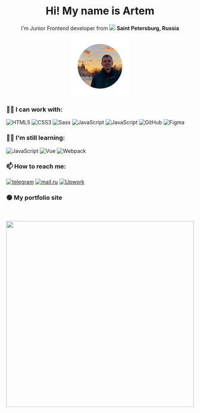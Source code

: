 <!--
**askomarov/askomarov** is a ✨ _special_ ✨ repository because its `README.md` (this file) appears on your GitHub profile.

Here are some ideas to get you started:

- 🔭 I’m currently working on ...
- 🌱 I’m currently learning ...
- 👯 I’m looking to collaborate on ...
- 🤔 I’m looking for help with ...
- 💬 Ask me about ...
- 📫 How to reach me: ...
- 😄 Pronouns: ...
- ⚡ Fun fact: ...
-->

<h1 align="center">Hi! My name is Artem</h1>
<p align="center">
  I'm Junior Frontend developer from
<img src="https://sibwiki.lingvopolitics.org/images/c/c5/Flag.Russia.png" width="30"/> <b>Saint Petersburg, Russia</b>
  <br />
</p>
<p align="center">
 <img src="img/artem.png" width="160" heigh="160"/>
</p>

### 👨‍🎓 I can work with:
<p>
  <img alt="HTML5" src="https://img.shields.io/badge/-HTML5-E34F26?style=flat-square&logo=html5&logoColor=white" />
  <img alt="CSS3" src="http://img.shields.io/badge/-CSS3-0479BE?style=flat-square&logo=css3&logoColor=white" />
  <img alt="Sass" src="https://img.shields.io/badge/-Sass-CC6699?style=flat-square&logo=sass&logoColor=white" />
  <img alt="JavaScript" src="http://img.shields.io/badge/-JavaScript-F6DF1C?style=flat-square&logo=javascript&logoColor=grey"/>
  <img alt="JavaScript" src="http://img.shields.io/badge/-Gulp.js-CF4647?style=flat-square&logo=gulp&logoColor=white"/>
  <img alt="GitHub" src="http://img.shields.io/badge/-GitHub-000000?style=flat-square&logo=GitHub&logoColor=white"/>
  <img alt="Figma" src="http://img.shields.io/badge/-Figma-F24E1E?style=flat-square&logo=Figma&logoColor=white"/>
</p>

### 👨‍💻 I'm still learning:
  <p>
    <img alt="JavaScript" src="http://img.shields.io/badge/-JavaScript-F6DF1C?style=flat-square&logo=javascript&logoColor=grey" />
    <img alt="Vue" src="http://img.shields.io/badge/-Vue-3EBA84?style=flat-square&logo=Vue.js&logoColor=white" />
    <img alt="Webpack" src="https://img.shields.io/badge/-Webpack-8DD6F9?style=flat-square&logo=webpack&logoColor=white" />
  </p>

### 📫 How to reach me:
<a href="https://t.me/askomarov"><img alt="telegram" src="https://img.shields.io/badge/-askomarov-blue?style=flat&logo=telegram"/></a>
<a href="mailto:askomarov13@mail.ru"><img alt="mail.ru" src="https://img.shields.io/badge/-mail.ru-002f71?style=flat&logo=Mail.ru&logoColor=ff9e00"/></a>
<a href="https://www.upwork.com/freelancers/~018bdbfb35f7a23234?viewMode=1"><img src="https://img.shields.io/badge/-Upwork-000000?&style=flat-square&logo=upwork&logoColor=black&color=6FDA44" alt="Upwork"></a>

### 🟢 My portfolio site
[<img alt="" src="https://img.shields.io/badge/-clickMe-blue?style=flat"/>](https://askomarov.github.io/myPort/)

<img src="img/paint.gif" style="width: 100%; height: 500px;" width="100px" heigh="50px"/>
